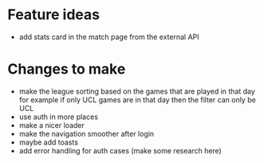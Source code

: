  # Feature ideas
  - add stats card in the match page from the external API

 # Changes to make
 - make the league sorting based on the games that are played in that day for example if only UCL games are in that day then the filter can only be UCL
 - use auth in more places
 - make a nicer loader
 - make the navigation smoother after login 
 - maybe add toasts
 - add error handling for auth cases (make some research here)